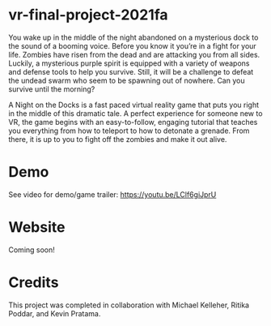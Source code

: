 # vr-final-project-2021fa
You wake up in the middle of the night abandoned on a mysterious dock to the sound of a booming voice. Before you know it you’re in a fight for your life. Zombies have risen from the dead and are attacking you from all sides. Luckily, a mysterious purple spirit is equipped with a variety of weapons and defense tools to help you survive. Still, it will be a challenge to defeat the undead swarm who seem to be spawning out of nowhere. Can you survive until the morning?

A Night on the Docks is a fast paced virtual reality game that puts you right in the middle of this dramatic tale. A perfect experience for someone new to VR, the game begins with an easy-to-follow, engaging tutorial that teaches you everything from how to teleport to how to detonate a grenade. From there, it is up to you to fight off the zombies and make it out alive.

# Demo
See video for demo/game trailer: https://youtu.be/LClf6giJprU

# Website
Coming soon!

# Credits
This project was completed in collaboration with Michael Kelleher, Ritika Poddar, and Kevin Pratama.
